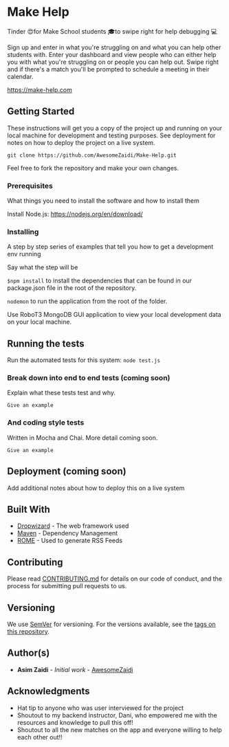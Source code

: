 # Make Help

Tinder 😍for Make School students 🎓to swipe right for help debugging 💻 

Sign up and enter in what you're struggling on and what you can help other students with. Enter your dashboard and view people who can either help you with what you're struggling on or people you can help out. Swipe right and if there's a match you'll be prompted to schedule a meeting in their calendar.

https://make-help.com

## Getting Started

These instructions will get you a copy of the project up and running on your local machine for development and testing purposes. See deployment for notes on how to deploy the project on a live system.

`git clone https://github.com/AwesomeZaidi/Make-Help.git`

Feel free to fork the repository and make your own changes.


### Prerequisites

What things you need to install the software and how to install them

Install Node.js: https://nodejs.org/en/download/

### Installing

A step by step series of examples that tell you how to get a development env running

Say what the step will be

`$npm install` to install the dependencies that can be found in our package.json file in the root of the repository.

`nodemon` to run the application from the root of the folder.

Use RoboT3 MongoDB GUI application to view your local development data on your local machine.

## Running the tests

Run the automated tests for this system: `node test.js`

### Break down into end to end tests (coming soon)
Explain what these tests test and why. 

```
Give an example
```

### And coding style tests

Written in Mocha and Chai. More detail coming soon.

```
Give an example
```

## Deployment (coming soon)

Add additional notes about how to deploy this on a live system

## Built With

* [Dropwizard](http://www.dropwizard.io/1.0.2/docs/) - The web framework used
* [Maven](https://maven.apache.org/) - Dependency Management
* [ROME](https://rometools.github.io/rome/) - Used to generate RSS Feeds

## Contributing

Please read [CONTRIBUTING.md](https://gist.github.com/PurpleBooth/b24679402957c63ec426) for details on our code of conduct, and the process for submitting pull requests to us.

## Versioning

We use [SemVer](http://semver.org/) for versioning. For the versions available, see the [tags on this repository](https://github.com/your/project/tags). 

## Author(s)

* **Asim Zaidi** - *Initial work* - [AwesomeZaidi](https://github.com/AwesomeZaidi)

<!-- See also the list of [contributors](https://github.com/your/project/contributors) who participated in this project. -->

<!-- 
## License

This project is licensed under no License - see the [LICENSE.md](LICENSE.md) file for details -->

## Acknowledgments

* Hat tip to anyone who was user interviewed for the project
* Shoutout to my backend instructor, Dani, who empowered me with the resources and knowledge to pull this off!
* Shoutout to all the new matches on the app and everyone willing to help each other out!!
